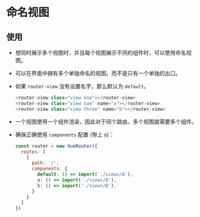 # 命名视图

## 使用

  - 想同时展示多个视图时，并且每个视图展示不同的组件时，可以使用命名视图。

  - 可以在界面中拥有多个单独命名的视图，而不是只有一个单独的出口。

  - 如果 `router-view` 没有设置名字，那么默认为 `default`。

    ```javascript
    <router-view class="view one"></router-view>
    <router-view class="view two" name="a"></router-view>
    <router-view class="view three" name="b"></router-view>
    ```

  - 一个视图使用一个组件渲染，因此对于同个路由，多个视图就需要多个组件。

  - 确保正确使用 `components` 配置 (带上 s)：

    ```javascript
    const router = new VueRouter({
      routes: [
        {
          path: '/',
          components: {
            default: () => import('./views/A'),
            a: () => import('./views/A'),
            b: () => import('./views/B'),
          }
        }
      ]
    })
    ```
